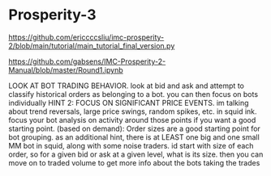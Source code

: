# Prosperity-3

https://github.com/ericcccsliu/imc-prosperity-2/blob/main/tutorial/main_tutorial_final_version.py

https://github.com/gabsens/IMC-Prosperity-2-Manual/blob/master/Round1.ipynb

LOOK AT BOT TRADING BEHAVIOR. look at bid and ask and attempt to classify historical orders as belonging to a bot. you can then focus on bots individually
HINT 2: FOCUS ON SIGNIFICANT PRICE EVENTS. im talking about trend reversals, large price swings, random spikes, etc. in squid ink. focus your bot analysis on activity around those points if you want a good starting point.
(based on demand): Order sizes are a good starting point for bot grouping. as an additional hint, there is at LEAST one big and one small MM bot in squid, along with some noise traders.
id start with size of each order, so for a given bid or ask at a given level, what is its size. then you can move on to traded volume to get more info about the bots taking the trades
